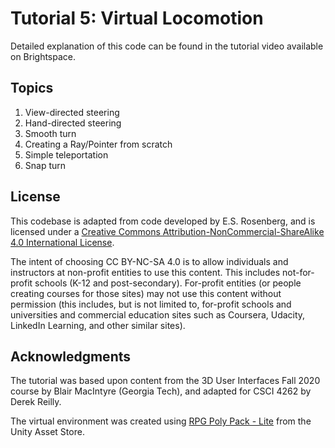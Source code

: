 # Tutorial 5: Virtual Locomotion

Detailed explanation of this code can be found in the tutorial video available on Brightspace.

## Topics

1. View-directed steering
2. Hand-directed steering
3. Smooth turn
4. Creating a Ray/Pointer from scratch
5. Simple teleportation
6. Snap turn

## License

This codebase is adapted from code developed by E.S. Rosenberg, and is licensed under a [Creative Commons Attribution-NonCommercial-ShareAlike 4.0 International License](http://creativecommons.org/licenses/by-nc-sa/4.0/).

The intent of choosing CC BY-NC-SA 4.0 is to allow individuals and instructors at non-profit entities to use this content.  This includes not-for-profit schools (K-12 and post-secondary). For-profit entities (or people creating courses for those sites) may not use this content without permission (this includes, but is not limited to, for-profit schools and universities and commercial education sites such as Coursera, Udacity, LinkedIn Learning, and other similar sites).   

## Acknowledgments

The tutorial was based upon content from the 3D User Interfaces Fall 2020 course by Blair MacIntyre (Georgia Tech), and adapted for CSCI 4262 by Derek Reilly.

The virtual environment was created using [RPG Poly Pack - Lite](https://assetstore.unity.com/packages/3d/environments/landscapes/rpg-poly-pack-lite-148410) from the Unity Asset Store.
